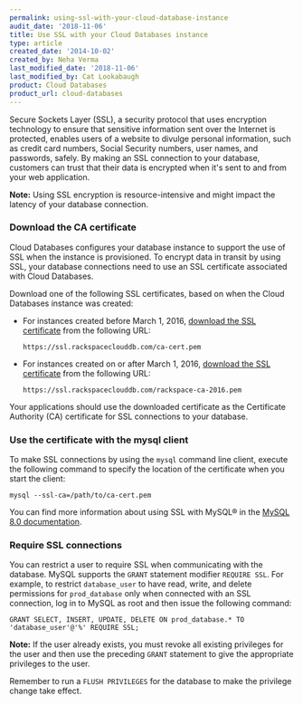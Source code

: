 ```yaml
---
permalink: using-ssl-with-your-cloud-database-instance
audit_date: '2018-11-06'
title: Use SSL with your Cloud Databases instance
type: article
created_date: '2014-10-02'
created_by: Neha Verma
last_modified_date: '2018-11-06'
last_modified_by: Cat Lookabaugh
product: Cloud Databases
product_url: cloud-databases
---
```


Secure Sockets Layer (SSL), a security protocol that uses encryption
technology to ensure that sensitive information sent over the Internet
is protected, enables users of a website to divulge personal
information, such as credit card numbers, Social Security numbers,
user names, and passwords, safely. By making an SSL connection to your database,
customers can trust that their data is encrypted when it's
sent to and from your web application.

**Note:** Using SSL encryption is resource-intensive and might impact
the latency of your database connection.

### Download the CA certificate

Cloud Databases configures your database instance to support the use of
SSL when the instance is provisioned. To encrypt data in transit by using
SSL, your database connections need to use an SSL certificate
associated with Cloud Databases.

Download one of the following SSL certificates, based on when the Cloud Databases instance was created:

-   For instances created before March 1, 2016, [download the SSL
certificate](https://ssl.rackspaceclouddb.com/ca-cert.pem) from the
following URL:

    `https://ssl.rackspaceclouddb.com/ca-cert.pem`
    
-   For instances created on or after March 1, 2016, [download the SSL
certificate](https://ssl.rackspaceclouddb.com/rackspace-ca-2016.pem) from the
following URL:

    `https://ssl.rackspaceclouddb.com/rackspace-ca-2016.pem`

Your applications should use the downloaded certificate as the Certificate Authority (CA)
certificate for SSL connections to your database.

### Use the certificate with the mysql client

To make SSL connections by using the `mysql` command line client, execute the following command to specify
the location of the certificate when you start the client:

    mysql --ssl-ca=/path/to/ca-cert.pem

You can find more information about using SSL with MySQL&reg; in the [MySQL
8.0 documentation](https://dev.mysql.com/doc/refman/8.0/en/group-replication-secure-socket-layer-support-ssl.html).

### Require SSL connections

You can restrict a user to require SSL when
communicating with the database. MySQL supports the `GRANT` statement
modifier `REQUIRE SSL`. For example, to restrict `database_user` to have
read, write, and delete permissions for `prod_database` only when
connected with an SSL connection, log in to MySQL as root and then issue
the following command:

    GRANT SELECT, INSERT, UPDATE, DELETE ON prod_database.* TO 'database_user'@'%' REQUIRE SSL;

**Note:** If the user already exists, you must revoke all existing
privileges for the user and then use the preceding `GRANT` statement to
give the appropriate privileges to the user.

Remember to run a `FLUSH PRIVILEGES` for the database to make the
privilege change take effect.
